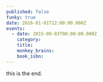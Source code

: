 ```yaml
---
published: false
funky: true
date: 2016-01-01T12:00:00.000Z
events:
  - date: 2015-09-03T00:00:00.000Z
    category:
    title:
    monkey_brains:
    book_isbn:
---
```


this is the end.
